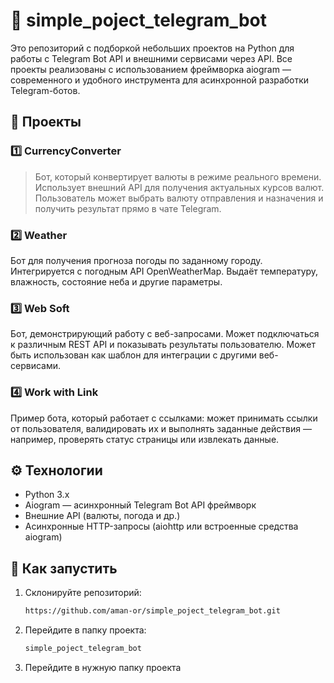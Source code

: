 # 📌 simple_poject_telegram_bot
Это репозиторий с подборкой небольших проектов на Python для работы с Telegram Bot API и внешними сервисами через API. 
Все проекты реализованы с использованием фреймворка aiogram — современного и удобного инструмента для асинхронной разработки Telegram-ботов.

## 📂 Проекты

### 1️⃣ CurrencyConverter
> Бот, который конвертирует валюты в режиме реального времени. Использует внешний API для получения актуальных курсов валют.
> Пользователь может выбрать валюту отправления и назначения и получить результат прямо в чате Telegram.

### 2️⃣ Weather
Бот для получения прогноза погоды по заданному городу. Интегрируется с погодным API  OpenWeatherMap. Выдаёт температуру, влажность, состояние неба и другие параметры.

### 3️⃣ Web Soft
Бот, демонстрирующий работу с веб-запросами. Может подключаться к различным REST API и показывать результаты пользователю. Может быть использован как шаблон для интеграции с другими веб-сервисами.

### 4️⃣ Work with Link
Пример бота, который работает с ссылками: может принимать ссылки от пользователя, валидировать их и выполнять заданные действия — например, проверять статус страницы или извлекать данные.

## ⚙️ Технологии
* Python 3.x
* Aiogram — асинхронный Telegram Bot API фреймворк
* Внешние API (валюты, погода и др.)
* Асинхронные HTTP-запросы (aiohttp или встроенные средства aiogram)

## 🚀 Как запустить

1. Склонируйте репозиторий:
   ```bash
   https://github.com/aman-or/simple_poject_telegram_bot.git
   ```
2. Перейдите в папку проекта:
    ```bash
   simple_poject_telegram_bot
   ```
3. Перейдите в нужную папку проекта



